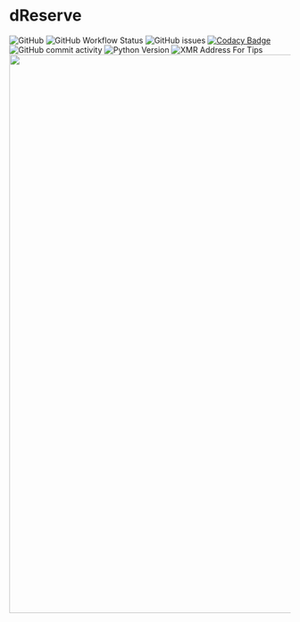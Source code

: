 # dReserve
![GitHub](https://img.shields.io/github/license/Project-Lynx/dReserve)
![GitHub Workflow Status](https://img.shields.io/github/workflow/status/Project-Lynx/dReserve/pre-commit)
![GitHub issues](https://img.shields.io/github/issues/Project-Lynx/dReserve)
[![Codacy Badge](https://app.codacy.com/project/badge/Grade/fc81e0c1ba2d4043ad1e6433e030b141)](https://www.codacy.com/gh/antonio-hickey/dReserve/dashboard?utm_source=github.com&amp;utm_medium=referral&amp;utm_content=antonio-hickey/dReserve&amp;utm_campaign=Badge_Grade)
![GitHub commit activity](https://img.shields.io/github/commit-activity/w/Project-Lynx/dReserve)
![Python Version](https://img.shields.io/badge/Python-v3.9-blue)
![XMR Address For Tips](https://img.shields.io/badge/Send%20Tip%20Via%20XMR-82fPvM4UZssLBs6tWGs7aXTo9wPaYWY2ELq2YC755FxrJrN716ouTv1Nr15zeA8hMkBaNap6jeYcE877VUahWYNb8XBR6Nm-brightgreen)
<img src="https://i.ibb.co/472xbtB/d-Reserve-logo.png" width="1000" />
